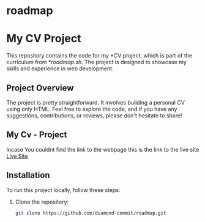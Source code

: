 # roadmap
 # My CV Project

This repository contains the code for my *CV project, which is part of the curriculum from **roadmap.sh*. The project is designed to showcase my skills and experience in web development.

## Project Overview

The project is pretty straightforward. It involves building a personal CV using  only HTML. Feel free to explore the code, and if you have any suggestions, contributions, or reviews, please don't hesitate to share!

## My Cv - Project
Incase You couldnt find the link to the webpage this is the link to the live site [Live Site](https://diamond-commit.github.io/roadmap/)

## Installation

To run this project locally, follow these steps:

1. Clone the repository:
   ```bash
   git clone https://github.com/diamond-commit/roadmap.git
   
